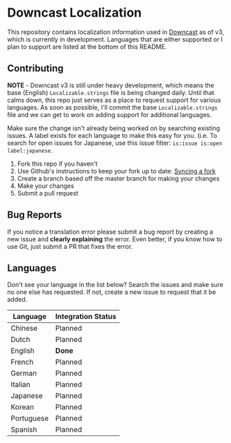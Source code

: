 # Downcast Localization

This repository contains localization information used in [Downcast](https://downcast.fm) as of v3, which is currently in development. Languages that are either supported or I plan to support are listed at the bottom of this README.

## Contributing

**NOTE** - Downcast v3 is still under heavy development, which means the base (English) `Localizable.strings` file is being changed daily. Until that calms down, this repo just serves as a place to request support for various languages. As soon as possible, I'll commit the base `Localizable.strings` file and we can get to work on adding support for additional languages.

Make sure the change isn't already being worked on by searching existing issues. A label exists for each language to make this easy for you. (i.e. To search for open issues for Japanese, use this issue filter: ```is:issue is:open label:japanese```.

1. Fork this repo if you haven't
2. Use Github's instructions to keep your fork up to date: [Syncing a fork](https://help.github.com/articles/syncing-a-fork/)
3. Create a branch based off the master branch for making your changes
4. Make your changes
5. Submit a pull request

## Bug Reports

If you notice a translation error please submit a bug report by creating a new issue and **clearly explaining** the error. Even better, if you know how to use Git, just submit a PR that fixes the error.

## Languages

Don't see your language in the list below? Search the issues and make sure no one else has requested. If not, create a new issue to request that it be added.

| Language | Integration Status |
| -------- | ------------------ |
|Chinese|Planned|
|Dutch|Planned|
|English|**Done**|
|French|Planned|
|German|Planned|
|Italian|Planned|
|Japanese|Planned|
|Korean|Planned|
|Portuguese|Planned|
|Spanish|Planned|